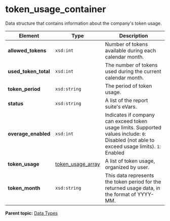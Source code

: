 # token\_usage\_container

Data structure that contains information about the company's token usage.

|Element|Type|Description|
|-------|----|-----------|
|**allowed\_tokens** |`xsd:int` | Number of tokens available during each calendar month. |
|**used\_token\_total** |`xsd:int` | The number of tokens used during the current calendar month. |
|**token\_period** |`xsd:string` | The period of token usage.|
|**status** |`xsd:string` | A list of the report suite's eVars. |
|**overage\_enabled** |`xsd:int` | Indicates if company can exceed token usage limits. Supported values include: `0`: Disabled \(not able to exceed usage limits\). `1`: Enabled |
|**token\_usage** |[token\_usage\_array](r_token_usage_array.md#) | A list of token usage, organized by user. |
|**token\_month** |`xsd:string` | This data represents the token period for the returned usage data, in the format of YYYY-MM. |

**Parent topic:** [Data Types](../data_types/c_datatypes.md)

